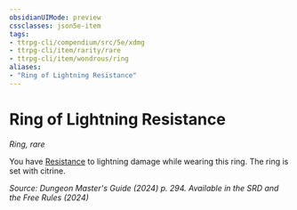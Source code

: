 ```yaml
---
obsidianUIMode: preview
cssclasses: json5e-item
tags:
- ttrpg-cli/compendium/src/5e/xdmg
- ttrpg-cli/item/rarity/rare
- ttrpg-cli/item/wondrous/ring
aliases: 
- "Ring of Lightning Resistance"
---
```

# Ring of Lightning Resistance
*Ring, rare*  



You have [Resistance](/3-Mechanics/CLI/variant-rules/resistance-xphb.md) to lightning damage while wearing this ring. The ring is set with citrine.

*Source: Dungeon Master's Guide (2024) p. 294. Available in the <span title='Systems Reference Document (5.2)'>SRD</span> and the Free Rules (2024)*